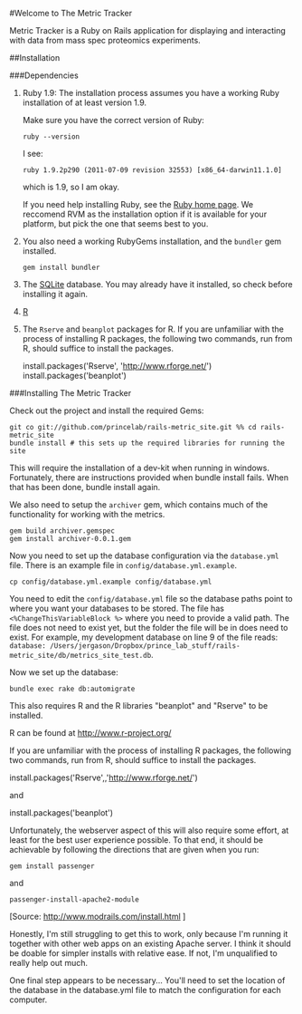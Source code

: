 #Welcome to The Metric Tracker

Metric Tracker is a Ruby on Rails application for displaying and interacting with data from
mass spec proteomics experiments.


##Installation

###Dependencies

1. Ruby 1.9:
   The installation process assumes you have a working Ruby installation of
   at least version 1.9.

   Make sure you have the correct version of Ruby:

       ruby --version

   I see:

       ruby 1.9.2p290 (2011-07-09 revision 32553) [x86_64-darwin11.1.0]

   which is 1.9, so I am okay.

   If you need help installing Ruby, see the
   [Ruby home page](http://www.ruby-lang.org/en/downloads/).
   We reccomend RVM as the installation option if it is available for your
   platform, but pick the one that seems best to you.

2. You also need a working RubyGems installation, and the `bundler` gem
   installed.

       gem install bundler

3. The [SQLite](http://www.sqlite.org/) database. You may already have
   it installed, so check before installing it again.

4. [R](http://r-project.org)

5. The `Rserve` and `beanplot` packages for R.
   If you are unfamiliar with the process of installing R packages,
   the following two commands, run from R, should suffice to install the packages.

      install.packages('Rserve', 'http://www.rforge.net/')
      install.packages('beanplot')

###Installing The Metric Tracker

Check out the project and install the required Gems:

    git co git://github.com/princelab/rails-metric_site.git %% cd rails-metric_site
    bundle install # this sets up the required libraries for running the site

This will require the installation of a dev-kit when running in windows.
Fortunately, there are instructions provided when bundle install fails.
When that has been done, bundle install again.

We also need to setup the `archiver` gem, which contains much of the
functionality for working with the metrics.

    gem build archiver.gemspec
    gem install archiver-0.0.1.gem

Now you need to set up the database configuration via the `database.yml`
file. There is an example file in `config/database.yml.example`.

    cp config/database.yml.example config/database.yml

You need to edit the `config/database.yml` file so the database paths point to where you
want your databases to be stored. The file has `<%ChangeThisVariableBlock %>`
where you need to provide a valid path. The file does not need to exist
yet, but the folder the file will be in does need to exist. For example,
my development database on line 9 of the file reads:
`database: /Users/jergason/Dropbox/prince_lab_stuff/rails-metric_site/db/metrics_site_test.db`.


Now we set up the database:

    bundle exec rake db:automigrate



This also requires R and the R libraries "beanplot" and "Rserve" to be installed.

R can be found at http://www.r-project.org/

If you are unfamiliar with the process of installing R packages, the following two commands, run from R, should suffice to install the packages.

   install.packages('Rserve',,'http://www.rforge.net/')

 and

   install.packages('beanplot')

Unfortunately, the webserver aspect of this will also require some effort,
at least for the best user experience possible.  To that end, it should
be achievable by following the directions that are given when you run:

    gem install passenger

and

    passenger-install-apache2-module

[Source: http://www.modrails.com/install.html ]

Honestly, I'm still struggling to get this to work, only because I'm
running it together with other web apps on an existing Apache server.
I think it should be doable for simpler installs with relative ease.
If not, I'm unqualified to really help out much.

One final step appears to be necessary... You'll need to set the
location of the database in the database.yml file to match
the configuration for each computer.
